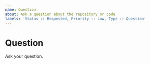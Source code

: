 ```yaml
---
name: Question
about: Ask a question about the repository or code
labels: 'Status :: Requested, Priority :: Low, Type :: Question'
---
```


# Question #

Ask your question.
